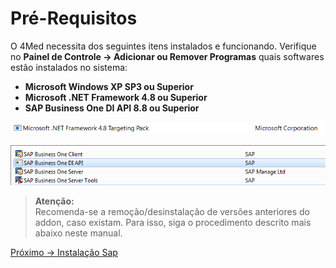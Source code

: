 # Pré-Requisitos

O 4Med necessita dos seguintes itens instalados e funcionando. Verifique no **Painel de Controle → Adicionar ou Remover Programas** quais softwares estão instalados no sistema:

- **Microsoft Windows XP SP3 ou Superior**
- **Microsoft .NET Framework 4.8 ou Superior**
- **SAP Business One DI API 8.8 ou Superior**

![Configurações Gerais](imagens/Requisito.png)

![Configurações Gerais](imagens/Requisito2.png)

> **Atenção:**  
> Recomenda-se a remoção/desinstalação de versões anteriores do addon, caso existam. Para isso, siga o procedimento descrito mais abaixo neste manual.

[Próximo -> Instalação Sap](4Med-04-Instalação_SAP)
